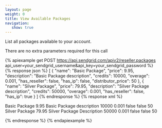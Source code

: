 ```yaml
---
layout: page
weight: 0
title: View Available Packages
navigation:
   show: true
---
```


List all packages available to your account.

There are no extra parameters required for this call


{% apiexample get POST https://api.sendgrid.com/apiv2/reseller.packages api_user=your_sendgrid_username&api_key=your_sendgrid_password %}
  {% response json %}
[
  {
    "name": "Basic Package",
    "price": 9.95,
    "description": "Basic Package description",
    "credits": 10000,
    "overage": 0.001,
    "has_reseller": false,
    "has_ip": false,
    "distributor_price": 50
  },
  {
    "name": "Silver Package",
    "price": 79.95,
    "description": "Silver Package description",
    "credits": 50000,
    "overage": 0.001,
    "has_reseller": false,
    "has_ip": true
  }
]
{% endresponse %}
  {% response xml %}
<?xml version="1.0" encoding="ISO-8859-1"?>

<result>
   <packages>
      <package>
         <name>Basic Package</name>
         <price>9.95</price>
         <description>Basic Package description</description>
         <credits>10000</credits>
         <overage>0.001</overage>
         <has_reseller>false</has_reseller>
         <has_ip>false</has_ip>
         <distributor_price>50</distributor_price>
      </package>
      <package>
         <name>Silver Package</name>
         <price>79.95</price>
         <description>Silver Package Description</description>
         <credits>50000</credits>
         <overage>0.001</overage>
         <has_reseller>false</has_reseller>
         <has_ip>false</has_ip>
         <distributor_price>50</distributor_price>
      </package>
   </packages>
</result>

  {% endresponse %}
{% endapiexample %}
